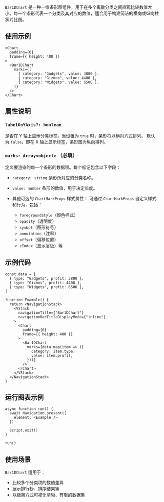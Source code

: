 `Bar1DChart` 是一种一维条形图组件，用于在多个离散分类之间直观比较数值大小。每一个条形代表一个分类及其对应的数值，适合用于构建简洁的横向或纵向柱状对比图。

## 使用示例

```tsx
<Chart
  padding={0}
  frame={{ height: 400 }}
>
  <Bar1DChart
    marks={[
      { category: "Gadgets", value: 3800 },
      { category: "Gizmos", value: 4400 },
      { category: "Widgets", value: 6500 },
    ]}
  />
</Chart>
```

## 属性说明

### `labelOnYAxis?: boolean`

是否在 Y 轴上显示分类标签。当设置为 `true` 时，条形将以横向方式排列。
默认为 `false`，即在 X 轴上显示标签，条形图为纵向排列。

### `marks: Array<object>` **（必填）**

定义要渲染的每一个条形的数据项。每个标记包含以下字段：

* `category: string`
  条形所对应的分类名称。

* `value: number`
  条形的数值，用于决定长度。

* 其他可选的 `ChartMarkProps` 样式属性：
  可通过 `ChartMarkProps` 自定义样式和行为，包括：

  * `foregroundStyle`（颜色样式）
  * `opacity`（透明度）
  * `symbol`（图形符号）
  * `annotation`（注释）
  * `offset`（偏移位置）
  * `zIndex`（显示层级）等

## 示例代码

```tsx
const data = [
  { type: "Gadgets", profit: 3800 },
  { type: "Gizmos", profit: 4400 },
  { type: "Widgets", profit: 6500 },
]

function Example() {
  return <NavigationStack>
    <VStack
      navigationTitle={"Bar1DChart"}
      navigationBarTitleDisplayMode={"inline"}
    >
      <Chart
        padding={0}
        frame={{ height: 400 }}
      >
        <Bar1DChart
          marks={data.map(item => ({
            category: item.type,
            value: item.profit,
          }))}
        />
      </Chart>
    </VStack>
  </NavigationStack>
}
```

## 运行图表示例

```tsx
async function run() {
  await Navigation.present({
    element: <Example />
  })

  Script.exit()
}

run()
```

## 使用场景

`Bar1DChart` 适用于：

* 比较多个分类项的数值差异
* 展示排行榜、排序结果等
* 以极简方式可视化清晰、有限的数据集
